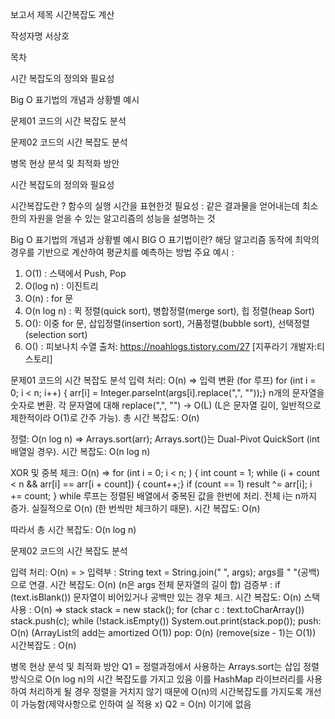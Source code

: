 보고서 제목 시간복잡도 계산

작성자명 서상호

목차

시간 복잡도의 정의와 필요성

Big O 표기법의 개념과 상황별 예시

문제01 코드의 시간 복잡도 분석

문제02 코드의 시간 복잡도 분석

병목 현상 분석 및 최적화 방안




시간 복잡도의 정의와 필요성

시간복잡도란 ? 함수의 실행 시간을 표현한것
필요성 : 같은 결과물을 얻어내는데 최소한의 자원을 얻을 수 있는 알고리즘의 성능을 설명하는 것

Big O 표기법의 개념과 상황별 예시
BIG O 표기법이란? 해당 알고리즘 동작에 최악의 경우를 기반으로 계산하여 평균치를 예측하는 방법
주요 예시 :
1. O(1) : 스택에서 Push, Pop
2. O(log n) : 이진트리
3. O(n) : for 문
4. O(n log n) : 퀵 정렬(quick sort), 병합정렬(merge sort), 힙 정렬(heap Sort)
5. O(): 이중 for 문, 삽입정렬(insertion sort), 거품정렬(bubble sort), 선택정렬(selection sort)
6. O() : 피보나치 수열
   출처: https://noahlogs.tistory.com/27 [지푸라기 개발자:티스토리]

문제01 코드의 시간 복잡도 분석
입력 처리: O(n) =>
입력 변환 (for 루프)
for (int i = 0; i < n; i++) {
arr[i] = Integer.parseInt(args[i].replace(",", ""));}
n개의 문자열을 숫자로 변환.
각 문자열에 대해 replace(",", "") → O(L) (L은 문자열 길이, 일반적으로 제한적이라 O(1)로 간주 가능).
총 시간 복잡도: O(n)

정렬: O(n log n) =>
Arrays.sort(arr);
Arrays.sort()는 Dual-Pivot QuickSort (int 배열일 경우).
시간 복잡도: O(n log n)

XOR 및 중복 체크: O(n) =>
for (int i = 0; i < n; ) {
int count = 1;
while (i + count < n && arr[i] == arr[i + count]) {
count++;}
if (count == 1)
result ^= arr[i];
i += count;
}
while 루프는 정렬된 배열에서 중복된 값을 한번에 처리.
전체 i는 n까지 증가.
실질적으로 O(n) (한 번씩만 체크하기 때문).
시간 복잡도: O(n)

따라서 총 시간 복잡도: O(n log n)

문제02 코드의 시간 복잡도 분석

입력 처리: O(n)  = >
입력부 : String text = String.join(" ", args);
args를 " "(공백)으로 연결.
시간 복잡도: O(n) (n은 args 전체 문자열의 길이 합)
검증부 : if (text.isBlank())
문자열이 비어있거나 공백만 있는 경우 체크.
시간 복잡도: O(n)
스택 사용 : O(n) =>
stack stack = new stack();
for (char c : text.toCharArray())
stack.push(c);
while (!stack.isEmpty())
System.out.print(stack.pop());
push: O(n) (ArrayList의 add는 amortized O(1))
pop: O(n) (remove(size - 1)는 O(1))
시간복잡도 :  O(n)

병목 현상 분석 및 최적화 방안
Q1 = 정렬과정에서 사용하는 Arrays.sort는 삽입 정렬 방식으로 O(n log n)의 시간 복잡도를 가지고 있음
이를 HashMap 라이브러리를 사용하여 처리하게 될 경우 정렬을 거치지 않기 때문에 O(n)의 시간복잡도를 가지도록 개선이 가능함(제약사항으로 인하여 실 적용 x)
Q2 = O(n) 이기에 없음